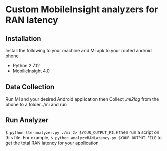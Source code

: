 # Custom MobileInsight analyzers for RAN latency

## Installation
Install the following to your machine and MI apk to your rooted android phone
- Python 2.7.12
- MobilieInsight 4.0
## Data Collection
Run MI and your desired Android application then
Collect *.mi2log* from the phone to a folder ./mi and run
## Run Analyzer
`$ python lte-analyzer.py ./mi 2> $YOUR_OUTPUT_FILE`
then run a script on this file. For example,
`$ python analyzeRANLatency.py $YOUR_OUTPUT_FILE`
to get the total RAN latency for your application
